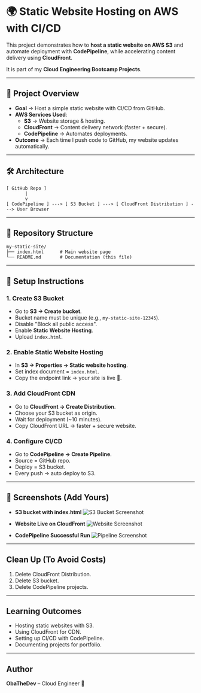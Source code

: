 # 🌍 Static Website Hosting on AWS with CI/CD

This project demonstrates how to **host a static website on AWS S3** and automate deployment with **CodePipeline**, while accelerating content delivery using **CloudFront**.  

It is part of my **Cloud Engineering Bootcamp Projects**.

---

## 🚀 Project Overview

- **Goal** → Host a simple static website with CI/CD from GitHub.  
- **AWS Services Used**:
  - **S3** → Website storage & hosting.
  - **CloudFront** → Content delivery network (faster + secure).
  - **CodePipeline** → Automates deployments.
- **Outcome** → Each time I push code to GitHub, my website updates automatically.

---

## 🛠️ Architecture

```text
[ GitHub Repo ]
       |
       v
[ CodePipeline ] ---> [ S3 Bucket ] ---> [ CloudFront Distribution ] ---> User Browser
````

---

## 📂 Repository Structure

```
my-static-site/
├── index.html      # Main website page
└── README.md       # Documentation (this file)
```

---

## 📝 Setup Instructions

### 1. Create S3 Bucket

* Go to **S3 → Create bucket**.
* Bucket name must be unique (e.g., `my-static-site-12345`).
* Disable "Block all public access".
* Enable **Static Website Hosting**.
* Upload `index.html`.

### 2. Enable Static Website Hosting

* In **S3 → Properties → Static website hosting**.
* Set index document = `index.html`.
* Copy the endpoint link → your site is live 🎉.

### 3. Add CloudFront CDN

* Go to **CloudFront → Create Distribution**.
* Choose your S3 bucket as origin.
* Wait for deployment (\~10 minutes).
* Copy CloudFront URL → faster + secure website.

### 4. Configure CI/CD

* Go to **CodePipeline → Create Pipeline**.
* Source = GitHub repo.
* Deploy = S3 bucket.
* Every push → auto deploy to S3.


---

## 📸 Screenshots (Add Yours)

* **S3 bucket with index.html**
  ![S3 Bucket Screenshot](./docs/screenshots/S3BucketSetup.png)

* **Website Live on CloudFront**
  ![Website Screenshot](./docs/screenshots/Cloudfront.png)

* **CodePipeline Successful Run**
  ![Pipeline Screenshot](./docs/screenshots/CodePipeline.png)

---

##  Clean Up (To Avoid Costs)

1. Delete CloudFront Distribution.
2. Delete S3 bucket.
3. Delete CodePipeline projects.

---

##  Learning Outcomes

* Hosting static websites with S3.
* Using CloudFront for CDN.
* Setting up CI/CD with CodePipeline.
* Documenting projects for portfolio.

---

## Author

**ObaTheDev** – Cloud Engineer 🚀


